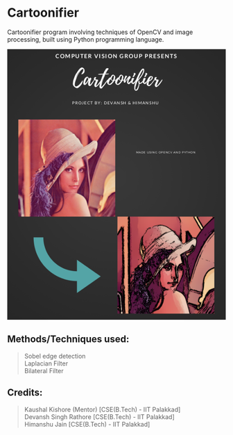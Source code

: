 # Cartoonifier
Cartoonifier program involving techniques of OpenCV and image processing, built using Python programming language.</br>

![](cartoonifier_poster.png)

## Methods/Techniques used:
> Sobel edge detection</br>
> Laplacian Filter</br>
> Bilateral Filter</br>

## Credits:
> Kaushal Kishore (Mentor) [CSE(B.Tech) - IIT Palakkad]</br>
> Devansh Singh Rathore [CSE(B.Tech) - IIT Palakkad]</br>
> Himanshu Jain [CSE(B.Tech) - IIT Palakkad]</br>
